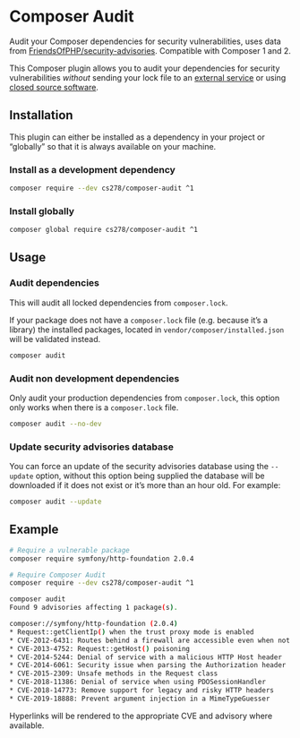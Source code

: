 Composer Audit
==============

Audit your Composer dependencies for security vulnerabilities, uses
data from [FriendsOfPHP/security-advisories][]. Compatible with Composer 1 and 2.

This Composer plugin allows you to audit your dependencies for security
vulnerabilities *without* sending your lock file to an
[external service][security.symfony.com] or using
[closed source software](https://github.com/symfony/cli/issues/37).

Installation
------------

This plugin can either be installed as a dependency in your project or “globally”
so that it is always available on your machine.

### Install as a development dependency

```sh
composer require --dev cs278/composer-audit ^1
```

### Install globally

```sh
composer global require cs278/composer-audit ^1
```

Usage
-----

### Audit dependencies

This will audit all locked dependencies from `composer.lock`.

If your package does not have a `composer.lock` file (e.g. because it’s a
library) the installed packages, located in `vendor/composer/installed.json`
will be validated instead.

```sh
composer audit
```

### Audit non development dependencies

Only audit your production dependencies from `composer.lock`, this option only
works when there is a `composer.lock` file.

```sh
composer audit --no-dev
```

### Update security advisories database

You can force an update of the security advisories database using the `--update`
option, without this option being supplied the database will be downloaded if it
does not exist or it’s more than an hour old. For example:

```sh
composer audit --update
```

Example
-------

```sh
# Require a vulnerable package
composer require symfony/http-foundation 2.0.4

# Require Composer Audit
composer require --dev cs278/composer-audit ^1

composer audit
Found 9 advisories affecting 1 package(s).

composer://symfony/http-foundation (2.0.4)
* Request::getClientIp() when the trust proxy mode is enabled
* CVE-2012-6431: Routes behind a firewall are accessible even when not logged in
* CVE-2013-4752: Request::getHost() poisoning
* CVE-2014-5244: Denial of service with a malicious HTTP Host header
* CVE-2014-6061: Security issue when parsing the Authorization header
* CVE-2015-2309: Unsafe methods in the Request class
* CVE-2018-11386: Denial of service when using PDOSessionHandler
* CVE-2018-14773: Remove support for legacy and risky HTTP headers
* CVE-2019-18888: Prevent argument injection in a MimeTypeGuesser
```

Hyperlinks will be rendered to the appropriate CVE and advisory where available.

[FriendsOfPHP/security-advisories]: https://github.com/FriendsOfPHP/security-advisories
[security.symfony.com]: https://security.symfony.com/
